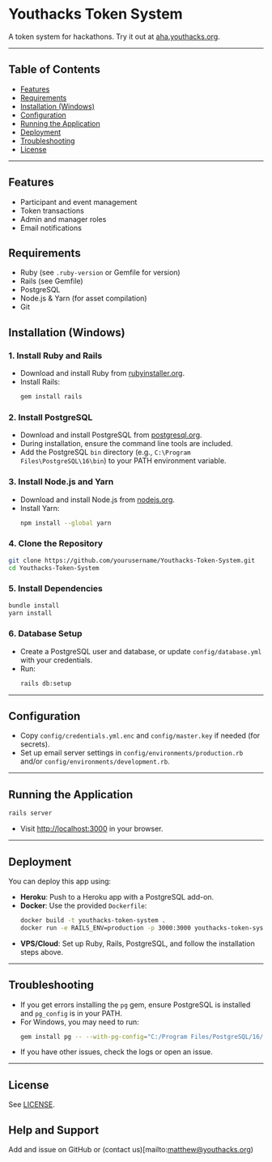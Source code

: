# Youthacks Token System

A token system for hackathons. Try it out at [aha.youthacks.org](https://aha.youthacks.org).

---

## Table of Contents
- [Features](#features)
- [Requirements](#requirements)
- [Installation (Windows)](#installation-windows)
- [Configuration](#configuration)
- [Running the Application](#running-the-application)
- [Deployment](#deployment)
- [Troubleshooting](#troubleshooting)
- [License](#license)

---

## Features
- Participant and event management
- Token transactions
- Admin and manager roles
- Email notifications

## Requirements
- Ruby (see `.ruby-version` or Gemfile for version)
- Rails (see Gemfile)
- PostgreSQL
- Node.js & Yarn (for asset compilation)
- Git

## Installation (Windows)

### 1. Install Ruby and Rails
- Download and install Ruby from [rubyinstaller.org](https://rubyinstaller.org/).
- Install Rails:
  ```sh
  gem install rails
  ```

### 2. Install PostgreSQL
- Download and install PostgreSQL from [postgresql.org](https://www.postgresql.org/download/windows/).
- During installation, ensure the command line tools are included.
- Add the PostgreSQL `bin` directory (e.g., `C:\Program Files\PostgreSQL\16\bin`) to your PATH environment variable.

### 3. Install Node.js and Yarn
- Download and install Node.js from [nodejs.org](https://nodejs.org/).
- Install Yarn:
  ```sh
  npm install --global yarn
  ```

### 4. Clone the Repository
```sh
git clone https://github.com/yourusername/Youthacks-Token-System.git
cd Youthacks-Token-System
```

### 5. Install Dependencies
```sh
bundle install
yarn install
```

### 6. Database Setup
- Create a PostgreSQL user and database, or update `config/database.yml` with your credentials.
- Run:
  ```sh
  rails db:setup
  ```

---

## Configuration
- Copy `config/credentials.yml.enc` and `config/master.key` if needed (for secrets).
- Set up email server settings in `config/environments/production.rb` and/or `config/environments/development.rb`.

---

## Running the Application
```sh
rails server
```
- Visit [http://localhost:3000](http://localhost:3000) in your browser.

---

## Deployment
You can deploy this app using:
- **Heroku**: Push to a Heroku app with a PostgreSQL add-on.
- **Docker**: Use the provided `Dockerfile`:
  ```sh
  docker build -t youthacks-token-system .
  docker run -e RAILS_ENV=production -p 3000:3000 youthacks-token-system
  ```
- **VPS/Cloud**: Set up Ruby, Rails, PostgreSQL, and follow the installation steps above.

---

## Troubleshooting
- If you get errors installing the `pg` gem, ensure PostgreSQL is installed and `pg_config` is in your PATH.
- For Windows, you may need to run:
  ```sh
  gem install pg -- --with-pg-config="C:/Program Files/PostgreSQL/16/bin/pg_config.exe"
  ```
- If you have other issues, check the logs or open an issue.

---

## License
See [LICENSE](LICENSE).

## Help and Support
Add and issue on GitHub or (contact us)[mailto:matthew@youthacks.org)